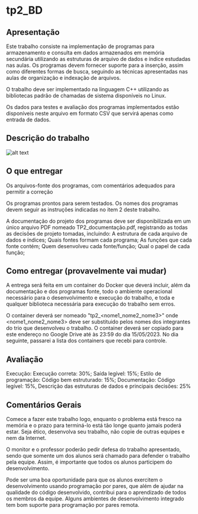 # tp2_BD

## Apresentação 

Este trabalho consiste na implementação de programas para armazenamento e consulta em  dados armazenados em memória secundária utilizando as estruturas de arquivo de dados e índice estudadas nas aulas. Os programas devem fornecer suporte para a inserção, assim como diferentes formas de busca, seguindo as técnicas apresentadas nas aulas de organização e indexação de arquivos.

O trabalho deve ser implementado na linguagem C++ utilizando as bibliotecas padrão de chamadas de sistema disponíveis no Linux.

Os dados para testes e avaliação dos programas implementados estão disponíveis neste arquivo em formato CSV que servirá apenas como entrada de dados.

## Descrição do trabalho

![alt text](https://raw.githubusercontent.com/NathSantos/tp2_BD/main/printDescricao.png?token=GHSAT0AAAAAAB3G5YD7PLNMDKURKXOK67NSZB56HTQ)

## O que entregar 

Os arquivos-fonte dos programas, com comentários adequados para permitir a correção 

Os programas prontos para serem testados. Os nomes dos programas devem seguir as instruções indicadas no item 2 deste trabalho.

 A documentação do projeto dos programas deve ser disponibilizada em um único arquivo PDF nomeado TP2_documentação.pdf, registrando as todas as decisões de projeto tomadas, incluindo:
A estrutura de cada arquivo de dados e índices;
Quais fontes formam cada programa;
As funções que cada fonte contém;
Quem desenvolveu cada fonte/função;
Qual o papel de cada função;
            
## Como entregar (provavelmente vai mudar)

A entrega será feita em um container do Docker que deverá incluir, além da documentação e dos programas fonte, todo o ambiente operacional necessário para o desenvolvimento e execução do trabalho, e toda e qualquer biblioteca necessária para execução do trabalho sem erros.

O container deverá ser nomeado "tp2_<nome1_nome2_nome3>" onde <nome1_nome2_nome3> deve ser substituido pelos nomes dos integrantes do trio que desenvolveu o trabalho. O container deverá ser copiado para este endereço no Google Drive até às 23:59 do dia 15/05/2023. No dia seguinte, passarei a lista dos containers que recebi para controle.

## Avaliação

Execução: Execução correta: 30%; Saída legível: 15%; Estilo de programação: Código bem estruturado: 15%; Documentação: Código legível: 15%, Descrição das estruturas de dados e principais decisões: 25%

## Comentários Gerais

Comece a fazer este trabalho logo, enquanto o problema está fresco na memória e o prazo para terminá-lo está tão longe quanto jamais poderá estar. Seja ético, desenvolva seu trabalho, não copie de outras equipes e nem da Internet. 

O monitor e o professor poderão pedir defesa do trabalho apresentado, sendo que somente um dos alunos será chamado para defender o trabalho pela equipe. Assim, é importante que todos os alunos participem do desenvolvimento. 

Pode ser uma boa oportunidade para que os alunos exercitem o desenvolvimento usando programação por pares, que além de ajudar na qualidade do código desenvolvido, contribui para o aprendizado de todos os membros da equipe. Alguns ambientes de desenvolvimento integrado tem bom suporte para programação por pares remota.
